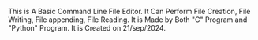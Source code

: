 This is A Basic Command Line File Editor.
It Can Perform File Creation, File Writing, File appending, File Reading.
It is Made by Both "C" Program and "Python" Program.
It is Created on 21/sep/2024.
